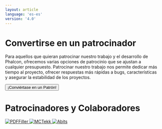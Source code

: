 ```yaml
---
layout: article
language: 'es-es'
version: '4.0'
---
```


# Convertirse en un patrocinador

Para aquellos que quieran patrocinar nuestro trabajo y el desarrollo de Phalcon, ofrecemos varias opciones de patrocinio que se ajustan a cualquier presupuesto. Patrocinar nuestro trabajo nos permite dedicar más tiempo al proyecto, ofrecer respuestas más rápidas a bugs, características y asegurar la estabilidad de los proyectos.

<a href="https://phalcon.link/fund">
<button class="btn button-small btn-danger">
    ¡Conviértase en un Patrón!
</button>
</a>

# Patrocinadores y Colaboradores

<a href="https://pdffiller.com/" target="_blank">
    <img src="https://assets.phalconphp.com/phalcon/images/backers/pdffiller-240x60.png" alt="PDFFiller" />
</a>

<a href="https://mctekk.com/" target="_blank">
    <img src="https://assets.phalconphp.com/phalcon/images/backers/mctekk-240x60.png" alt="MCTekk" />
</a>

<a href="https://abits.com/" target="_blank">
    <img src="https://assets.phalconphp.com/phalcon/images/backers/abits-240x60.png" alt="Abits" />
</a>
